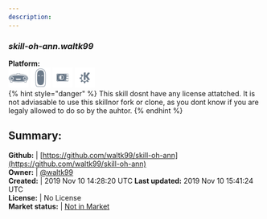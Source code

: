 ```yaml
---
description: 
---
```


### _skill-oh-ann.waltk99_  
  
**Platform:**  
 ![Mark I](../.gitbook/assets/mark-1-icon.png)  ![Mark II](../.gitbook/assets/mark-2-icon.png)  ![Picroft](../.gitbook/assets/picroft-icon.png)  ![plasmoid](../.gitbook/assets/kde.png)   
{% hint style="danger" %}
This skill dosnt have any license attatched. It is not adviasable to use this skillnor fork or clone, as you dont know if you are legaly allowed to do so by the auhtor.
{% endhint %}
  
## Summary:  
**Github:** | [https://github.com/waltk99/skill-oh-ann](https://github.com/waltk99/skill-oh-ann)  
**Owner:** | [@waltk99](https://github.com/waltk99)  
**Created:** | 2019 Nov 10 14:28:20 UTC  **Last updated:** 2019 Nov 10 15:41:24 UTC  
**License:** | No License  
**Market status:** | [Not in Market](https://market.mycroft.ai/skill/)  
